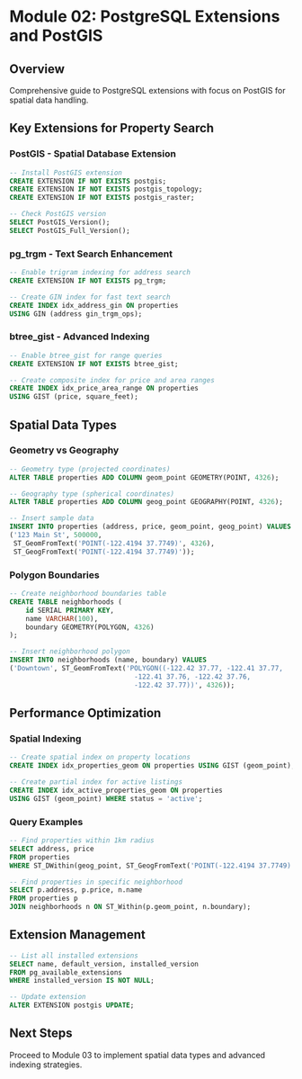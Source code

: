 # Module 02: PostgreSQL Extensions and PostGIS

## Overview
Comprehensive guide to PostgreSQL extensions with focus on PostGIS for spatial data handling.

## Key Extensions for Property Search

### PostGIS - Spatial Database Extension
```sql
-- Install PostGIS extension
CREATE EXTENSION IF NOT EXISTS postgis;
CREATE EXTENSION IF NOT EXISTS postgis_topology;
CREATE EXTENSION IF NOT EXISTS postgis_raster;

-- Check PostGIS version
SELECT PostGIS_Version();
SELECT PostGIS_Full_Version();
```

### pg_trgm - Text Search Enhancement
```sql
-- Enable trigram indexing for address search
CREATE EXTENSION IF NOT EXISTS pg_trgm;

-- Create GIN index for fast text search
CREATE INDEX idx_address_gin ON properties 
USING GIN (address gin_trgm_ops);
```

### btree_gist - Advanced Indexing
```sql
-- Enable btree_gist for range queries
CREATE EXTENSION IF NOT EXISTS btree_gist;

-- Create composite index for price and area ranges
CREATE INDEX idx_price_area_range ON properties 
USING GIST (price, square_feet);
```

## Spatial Data Types

### Geometry vs Geography
```sql
-- Geometry type (projected coordinates)
ALTER TABLE properties ADD COLUMN geom_point GEOMETRY(POINT, 4326);

-- Geography type (spherical coordinates)
ALTER TABLE properties ADD COLUMN geog_point GEOGRAPHY(POINT, 4326);

-- Insert sample data
INSERT INTO properties (address, price, geom_point, geog_point) VALUES
('123 Main St', 500000, 
 ST_GeomFromText('POINT(-122.4194 37.7749)', 4326),
 ST_GeogFromText('POINT(-122.4194 37.7749)'));
```

### Polygon Boundaries
```sql
-- Create neighborhood boundaries table
CREATE TABLE neighborhoods (
    id SERIAL PRIMARY KEY,
    name VARCHAR(100),
    boundary GEOMETRY(POLYGON, 4326)
);

-- Insert neighborhood polygon
INSERT INTO neighborhoods (name, boundary) VALUES
('Downtown', ST_GeomFromText('POLYGON((-122.42 37.77, -122.41 37.77, 
                               -122.41 37.76, -122.42 37.76, 
                               -122.42 37.77))', 4326));
```

## Performance Optimization

### Spatial Indexing
```sql
-- Create spatial index on property locations
CREATE INDEX idx_properties_geom ON properties USING GIST (geom_point);

-- Create partial index for active listings
CREATE INDEX idx_active_properties_geom ON properties 
USING GIST (geom_point) WHERE status = 'active';
```

### Query Examples
```sql
-- Find properties within 1km radius
SELECT address, price 
FROM properties 
WHERE ST_DWithin(geog_point, ST_GeogFromText('POINT(-122.4194 37.7749)'), 1000);

-- Find properties in specific neighborhood
SELECT p.address, p.price, n.name
FROM properties p
JOIN neighborhoods n ON ST_Within(p.geom_point, n.boundary);
```

## Extension Management
```sql
-- List all installed extensions
SELECT name, default_version, installed_version 
FROM pg_available_extensions 
WHERE installed_version IS NOT NULL;

-- Update extension
ALTER EXTENSION postgis UPDATE;
```

## Next Steps
Proceed to Module 03 to implement spatial data types and advanced indexing strategies.

